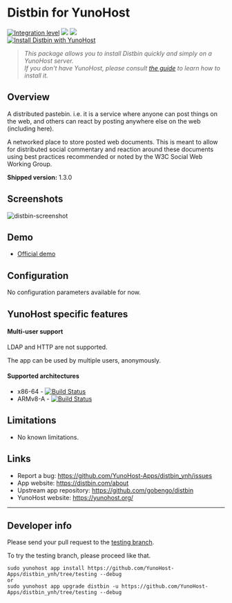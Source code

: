 # Distbin for YunoHost

[![Integration level](https://dash.yunohost.org/integration/distbin.svg)](https://dash.yunohost.org/appci/app/distbin) ![](https://ci-apps.yunohost.org/ci/badges/distbin.status.svg) ![](https://ci-apps.yunohost.org/ci/badges/distbin.maintain.svg)  
[![Install Distbin with YunoHost](https://install-app.yunohost.org/install-with-yunohost.svg)](https://install-app.yunohost.org/?app=distbin)

> *This package allows you to install Distbin quickly and simply on a YunoHost server.  
If you don't have YunoHost, please consult [the guide](https://yunohost.org/#/install) to learn how to install it.*

## Overview
A distributed pastebin. i.e. it is a service where anyone can post things on the web, and others can react by posting anywhere else on the web (including here).

A networked place to store posted web documents. This is meant to allow for distributed social commentary and reaction around these documents using best practices recommended or noted by the W3C Social Web Working Group.

**Shipped version:** 1.3.0

## Screenshots

![distbin-screenshot](https://user-images.githubusercontent.com/30271971/54859831-38405100-4d12-11e9-9273-e44596e04e5c.PNG)

## Demo

* [Official demo](https://distbin.com/)

## Configuration

No configuration parameters available for now.

## YunoHost specific features

#### Multi-user support

LDAP and HTTP are not supported.

The app can be used by multiple users, anonymously.

#### Supported architectures

* x86-64 - [![Build Status](https://ci-apps.yunohost.org/ci/logs/distbin%20%28Apps%29.svg)](https://ci-apps.yunohost.org/ci/apps/distbin/)
* ARMv8-A - [![Build Status](https://ci-apps-arm.yunohost.org/ci/logs/distbin%20%28Apps%29.svg)](https://ci-apps-arm.yunohost.org/ci/apps/distbin/)

## Limitations

* No known limitations.

## Links

 * Report a bug: https://github.com/YunoHost-Apps/distbin_ynh/issues
 * App website: https://distbin.com/about
 * Upstream app repository: https://github.com/gobengo/distbin
 * YunoHost website: https://yunohost.org/

---

## Developer info

Please send your pull request to the [testing branch](https://github.com/YunoHost-Apps/distbin_ynh/tree/testing).

To try the testing branch, please proceed like that.
```
sudo yunohost app install https://github.com/YunoHost-Apps/distbin_ynh/tree/testing --debug
or
sudo yunohost app upgrade distbin -u https://github.com/YunoHost-Apps/distbin_ynh/tree/testing --debug
```

